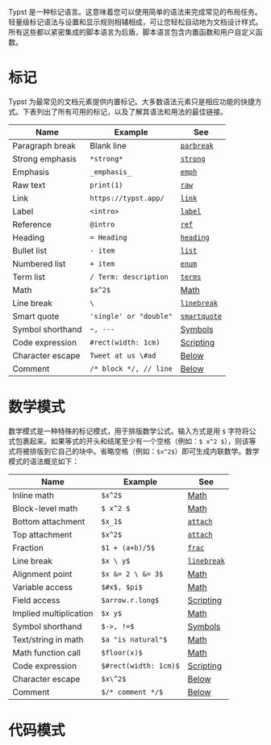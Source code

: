 Typst 是一种标记语言。这意味着您可以使用简单的语法来完成常见的布局任务。轻量级标记语法与设置和显示规则相辅相成，可让您轻松自动地为文档设计样式。所有这些都以紧密集成的脚本语言为后盾，脚本语言包含内置函数和用户自定义函数。

# 标记

Typst 为最常见的文档元素提供内置标记。大多数语法元素只是相应功能的快捷方式。下表列出了所有可用的标记，以及了解其语法和用法的最佳链接。

|Name|Example|See|
|---|---|---|
|Paragraph break|Blank line|[`parbreak`](https://typst.app/docs/reference/model/parbreak/)|
|Strong emphasis|`*strong*`|[`strong`](https://typst.app/docs/reference/model/strong/)|
|Emphasis|`_emphasis_`|[`emph`](https://typst.app/docs/reference/model/emph/)|
|Raw text|`print(1)`  |[`raw`](https://typst.app/docs/reference/text/raw/)|
|Link|`https://typst.app/`|[`link`](https://typst.app/docs/reference/model/link/)|
|Label|`<intro>`|[`label`](https://typst.app/docs/reference/foundations/label/)|
|Reference|`@intro`|[`ref`](https://typst.app/docs/reference/model/ref/)|
|Heading|`= Heading` |[`heading`](https://typst.app/docs/reference/model/heading/)|
|Bullet list|`- item`|[`list`](https://typst.app/docs/reference/model/list/)|
|Numbered list|`+ item`|[`enum`](https://typst.app/docs/reference/model/enum/)|
|Term list|`/ Term: description`|[`terms`](https://typst.app/docs/reference/model/terms/)|
|Math|`$x^2$`|[Math](https://typst.app/docs/reference/math/)|
|Line break|`\`|[`linebreak`](https://typst.app/docs/reference/text/linebreak/)|
|Smart quote|`'single' or "double"`|[`smartquote`](https://typst.app/docs/reference/text/smartquote/)|
|Symbol shorthand|`~, ---`|[Symbols](https://typst.app/docs/reference/symbols/sym/)|
|Code expression|`#rect(width: 1cm)`|[Scripting](https://typst.app/docs/reference/scripting/#expressions)|
|Character escape|`Tweet at us \#ad`|[Below](https://typst.app/docs/reference/syntax/#escapes)|
|Comment|`/* block */, // line`|[Below](https://typst.app/docs/reference/syntax/#comments)|

# 数学模式

数学模式是一种特殊的标记模式，用于排版数学公式。输入方式是用 `$` 字符将公式包裹起来。如果等式的开头和结尾至少有一个空格（例如：`$ x^2 $`），则该等式将被排版到它自己的块中。省略空格（例如：`$x^2$`）即可生成内联数学。数学模式的语法概览如下：

|Name|Example|See|
|---|---|---|
|Inline math|`$x^2$`|[Math](https://typst.app/docs/reference/math/)|
|Block-level math|`$ x^2 $`|[Math](https://typst.app/docs/reference/math/)|
|Bottom attachment|`$x_1$`|[`attach`](https://typst.app/docs/reference/math/attach/)|
|Top attachment|`$x^2$`|[`attach`](https://typst.app/docs/reference/math/attach/)|
|Fraction|`$1 + (a+b)/5$`|[`frac`](https://typst.app/docs/reference/math/frac/)|
|Line break|`$x \ y$`|[`linebreak`](https://typst.app/docs/reference/text/linebreak/)|
|Alignment point|`$x &= 2 \ &= 3$`|[Math](https://typst.app/docs/reference/math/)|
|Variable access|`$#x$, $pi$`|[Math](https://typst.app/docs/reference/math/)|
|Field access|`$arrow.r.long$`|[Scripting](https://typst.app/docs/reference/scripting/#fields)|
|Implied multiplication|`$x y$`|[Math](https://typst.app/docs/reference/math/)|
|Symbol shorthand|`$->, !=$`|[Symbols](https://typst.app/docs/reference/symbols/sym/)|
|Text/string in math|`$a "is natural"$`|[Math](https://typst.app/docs/reference/math/)|
|Math function call|`$floor(x)$`|[Math](https://typst.app/docs/reference/math/)|
|Code expression|`$#rect(width: 1cm)$`|[Scripting](https://typst.app/docs/reference/scripting/#expressions)|
|Character escape|`$x\^2$`|[Below](https://typst.app/docs/reference/syntax/#escapes)|
|Comment|`$/* comment */$`|[Below](https://typst.app/docs/reference/syntax/#comments)|
# 代码模式
